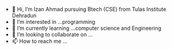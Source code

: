 - 👋 Hi, I’m Izan Ahmad pursuing Btech (CSE) from Tulas Institute Dehradun
- 👀 I’m interested in ...programming
- 🌱 I’m currently learning ...computer science and Engineering
- 💞️ I’m looking to collaborate on ...
- 📫 How to reach me ...

<!---
izanahmad8/izanahmad8 is a ✨ special ✨ repository because its `README.md` (this file) appears on your GitHub profile.
You can click the Preview link to take a look at your changes.
--->
